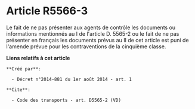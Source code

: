# Article R5566-3

Le fait de ne pas présenter aux agents de contrôle les documents ou informations mentionnés au I de l'article D. 5565-2 ou le
fait de ne pas présenter en français les documents prévus au II de cet article est puni de l'amende prévue pour les
contraventions de la cinquième classe.

**Liens relatifs à cet article**

	**Créé par**:

	  - Décret n°2014-881 du 1er août 2014 - art. 1

	**Cite**:

	  - Code des transports - art. D5565-2 (VD)
